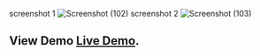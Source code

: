 screenshot 1
![Screenshot (102)](https://user-images.githubusercontent.com/107102272/216263229-fd91674d-b69f-4d04-962a-b3fe70c89489.png)
 screenshot 2
 ![Screenshot (103)](https://user-images.githubusercontent.com/107102272/216263456-bb9de04e-a62b-4319-a866-00fce730ecb8.png)
 
 
 ## View Demo [Live Demo](https://linkedin-clon-yt.web.app/).
